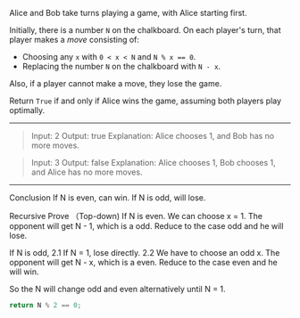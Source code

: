 Alice and Bob take turns playing a game, with Alice starting first.

Initially, there is a number `N` on the chalkboard.  On each player's turn, that player makes a *move* consisting of:

- Choosing any `x` with `0 < x < N` and `N % x == 0`.
- Replacing the number `N` on the chalkboard with `N - x`.

Also, if a player cannot make a move, they lose the game.

Return `True` if and only if Alice wins the game, assuming both players play optimally.

---

> Input: 2
> Output: true
> Explanation: Alice chooses 1, and Bob has no more moves.

> Input: 3
> Output: false
> Explanation: Alice chooses 1, Bob chooses 1, and Alice has no more moves.

---

Conclusion
If N is even, can win.
If N is odd, will lose.

Recursive Prove （Top-down)
If N is even.
We can choose x = 1.
The opponent will get N - 1, which is a odd.
Reduce to the case odd and he will lose.

If N is odd,
2.1 If N = 1, lose directly.
2.2 We have to choose an odd x.
The opponent will get N - x, which is a even.
Reduce to the case even and he will win.

So the N will change odd and even alternatively until N = 1.

```java
return N % 2 == 0;
```

